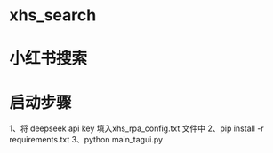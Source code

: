 # xhs_search

# 小红书搜索

# 启动步骤
1、将 deepseek api key 填入xhs_rpa_config.txt 文件中
2、pip install -r requirements.txt
3、python main_tagui.py